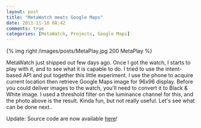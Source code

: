 ```yaml
---
layout: post
title: "MetaWatch meets Google Maps"
date: 2011-11-18 08:42
comments: true
categories: [MetaWatch, Projects, Google Maps]
---
```


{% img right /images/posts/MetaPlay.jpg 200 MetaPlay %}

MetaWatch just shipped out few days ago. Once I got the watch, I starts to play with it, and to see what it is capable to do. I tried to use the intent-based API and put together this little experiment. I use the phone to acquire current location then retrieve Google Maps image for 96x96 display. Before you could deliver images to the watch, you'll need to convert it to Black & White image. I used a threshold filter on the luminance channel for this, and the photo above is the result. Kinda fun, but not really useful. Let's see what can be done next..

Update: Source code are now available [here](https://github.com/itszero/MetaLoc)!
